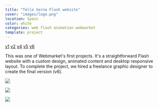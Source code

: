 ```yaml
---
title: "Tello Serna Flash website"
cover: "images/logo.png"
location: Spain
color: white
categories: web flash animation webmarket
template: project
---
```


<p class="align-center">
<a class="btn" role="button" href="http://work.joanmira.com/webs/telloserna/v1" target="_blank">v1</a>
<a class="btn" role="button" href="http://work.joanmira.com/webs/telloserna/v2" target="_blank">v2</a>
<a class="btn" role="button" href="http://work.joanmira.com/webs/telloserna/v4" target="_blank">v4</a>
<a class="btn" role="button" href="http://work.joanmira.com/webs/telloserna/v5" target="_blank">v5</a>
<a class="btn" role="button" href="http://work.joanmira.com/webs/telloserna/v6" target="_blank">v6</a>
</p>

This was one of Webmarket's first projects. It's a straightforward Flash website with a custom design, animated content and desktop responsive layout. To complete the project, we hired a freelance graphic designer to create the final version (v6).

![](/work/tello-serna/images/1.png)

![](/work/tello-serna/images/2.jpg)

![](/work/tello-serna/images/3.jpg)
